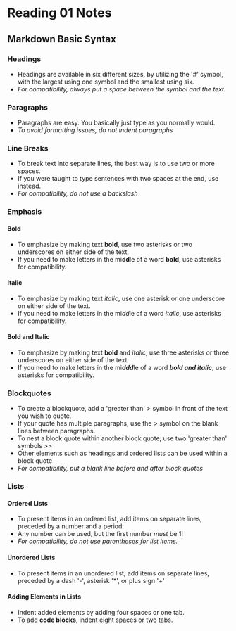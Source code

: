 # Reading 01 Notes

## Markdown Basic Syntax

### Headings

- Headings are available in six different sizes, by utilizing the '#' symbol, with the largest using one symbol and the smallest using six.
- *For compatibility, always put a space between the symbol and the text.*

### Paragraphs

- Paragraphs are easy. You basically just type as you normally would.
- *To avoid formatting issues, do not indent paragraphs*

### Line Breaks

- To break text into separate lines, the best way is to use two or more spaces.
- If you were taught to type sentences with two spaces at the end, use <br> instead.
- *For compatibility, do not use a backslash*

### Emphasis

#### Bold
- To emphasize by making text **bold**, use two asterisks or two underscores on either side of the text.
- If you need to make letters in the mi**dd**le of a word **bold**, use asterisks for compatibility.

#### Italic
- To emphasize by making text *italic*, use one asterisk or one underscore on either side of the text.
- If you need to make letters in the mi*dd*le of a word *italic*, use asterisks for compatibility.

#### Bold and Italic
- To emphasize by making text **bold** and *italic*, use three asterisks or three underscores on either side of the text.
- If you need to make letters in the mi***ddd***le of a word ***bold and italic***, use asterisks for compatibility.

### Blockquotes
- To create a blockquote, add a 'greater than' > symbol in front of the text you wish to quote.
- If your quote has multiple paragraphs, use the > symbol on the blank lines between paragraphs.
- To nest a block quote within another block quote, use two 'greater than' symbols >>
- Other elements such as headings and ordered lists can be used within a block quote
- *For compatibility, put a blank line before and after block quotes*

### Lists

#### Ordered Lists
- To present items in an ordered list, add items on separate lines, preceded by a number and a period.
- Any number can be used, but the first number *must* be 1!
- *For compatibility, do not use parentheses for list items.*

#### Unordered Lists
- To present items in an unordered list, add items on separate lines, preceded by a dash '-', asterisk '*', or plus sign '+' 
#### Adding Elements in Lists
- Indent added elements by adding four spaces or one tab.
- To add **code blocks**, indent eight spaces or two tabs.

